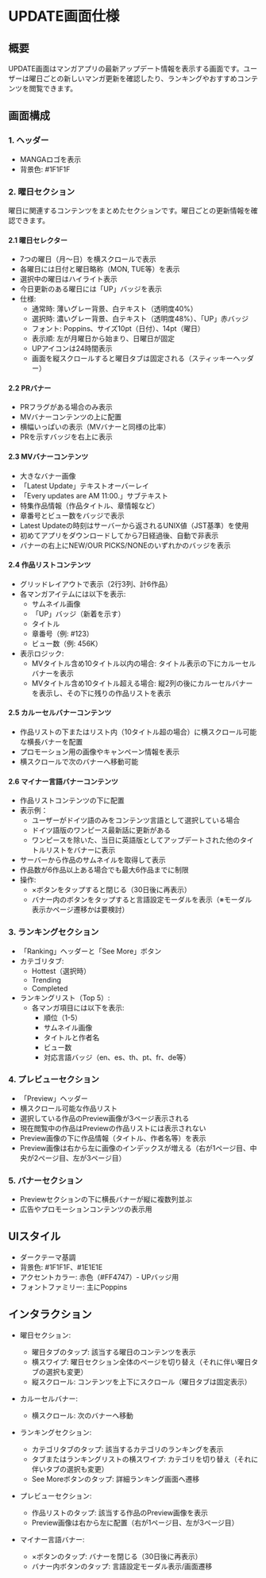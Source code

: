 # UPDATE画面仕様

## 概要
UPDATE画面はマンガアプリの最新アップデート情報を表示する画面です。ユーザーは曜日ごとの新しいマンガ更新を確認したり、ランキングやおすすめコンテンツを閲覧できます。

## 画面構成

### 1. ヘッダー
- MANGAロゴを表示
- 背景色: #1F1F1F

### 2. 曜日セクション
曜日に関連するコンテンツをまとめたセクションです。曜日ごとの更新情報を確認できます。

#### 2.1 曜日セレクター
- 7つの曜日（月〜日）を横スクロールで表示
- 各曜日には日付と曜日略称（MON, TUE等）を表示
- 選択中の曜日はハイライト表示
- 今日更新のある曜日には「UP」バッジを表示
- 仕様:
  - 通常時: 薄いグレー背景、白テキスト（透明度40%）
  - 選択時: 濃いグレー背景、白テキスト（透明度48%）、「UP」赤バッジ
  - フォント: Poppins、サイズ10pt（日付）、14pt（曜日）
  - 表示順: 左が月曜日から始まり、日曜日が固定
  - UPアイコンは24時間表示
  - 画面を縦スクロールすると曜日タブは固定される（スティッキーヘッダー）

#### 2.2 PRバナー
- PRフラグがある場合のみ表示
- MVバナーコンテンツの上に配置
- 横幅いっぱいの表示（MVバナーと同様の比率）
- PRを示すバッジを右上に表示

#### 2.3 MVバナーコンテンツ
- 大きなバナー画像
- 「Latest Update」テキストオーバーレイ
- 「Every updates are AM 11:00.」サブテキスト
- 特集作品情報（作品タイトル、章情報など）
- 章番号とビュー数をバッジで表示
- Latest Updateの時刻はサーバーから返されるUNIX値（JST基準）を使用
- 初めてアプリをダウンロードしてから7日経過後、自動で非表示
- バナーの右上にNEW/OUR PICKS/NONEのいずれかのバッジを表示

#### 2.4 作品リストコンテンツ
- グリッドレイアウトで表示（2行3列、計6作品）
- 各マンガアイテムには以下を表示:
  - サムネイル画像
  - 「UP」バッジ（新着を示す）
  - タイトル
  - 章番号（例: #123）
  - ビュー数（例: 456K）
- 表示ロジック:
  - MVタイトル含め10タイトル以内の場合: タイトル表示の下にカルーセルバナーを表示
  - MVタイトル含め10タイトル超える場合: 縦2列の後にカルーセルバナーを表示し、その下に残りの作品リストを表示

#### 2.5 カルーセルバナーコンテンツ
- 作品リストの下またはリスト内（10タイトル超の場合）に横スクロール可能な横長バナーを配置
- プロモーション用の画像やキャンペーン情報を表示
- 横スクロールで次のバナーへ移動可能

#### 2.6 マイナー言語バナーコンテンツ
- 作品リストコンテンツの下に配置
- 表示例：
  - ユーザーがドイツ語のみをコンテンツ言語として選択している場合
  - ドイツ語版のワンピース最新話に更新がある
  - ワンピースを除いた、当日に英語版としてアップデートされた他のタイトルリストをバナーに表示
- サーバーから作品のサムネイルを取得して表示
- 作品数が6作品以上ある場合でも最大6作品までに制限
- 操作:
  - ×ボタンをタップすると閉じる（30日後に再表示）
  - バナー内のボタンをタップすると言語設定モーダルを表示（※モーダル表示かページ遷移かは要検討）

### 3. ランキングセクション
- 「Ranking」ヘッダーと「See More」ボタン
- カテゴリタブ:
  - Hottest（選択時）
  - Trending
  - Completed
- ランキングリスト（Top 5）:
  - 各マンガ項目には以下を表示:
    - 順位（1-5）
    - サムネイル画像
    - タイトルと作者名
    - ビュー数
    - 対応言語バッジ（en、es、th、pt、fr、de等）

### 4. プレビューセクション
- 「Preview」ヘッダー
- 横スクロール可能な作品リスト
- 選択している作品のPreview画像が3ページ表示される
- 現在閲覧中の作品はPreviewの作品リストには表示されない
- Preview画像の下に作品情報（タイトル、作者名等）を表示
- Preview画像は右から左に画像のインデックスが増える（右が1ページ目、中央が2ページ目、左が3ページ目）

### 5. バナーセクション
- Previewセクションの下に横長バナーが縦に複数列並ぶ
- 広告やプロモーションコンテンツの表示用

## UIスタイル
- ダークテーマ基調
- 背景色: #1F1F1F、#1E1E1E
- アクセントカラー: 赤色（#FF4747）- UPバッジ用
- フォントファミリー: 主にPoppins

## インタラクション
- 曜日セクション:
  - 曜日タブのタップ: 該当する曜日のコンテンツを表示
  - 横スワイプ: 曜日セクション全体のページを切り替え（それに伴い曜日タブの選択も変更）
  - 縦スクロール: コンテンツを上下にスクロール（曜日タブは固定表示）

- カルーセルバナー:
  - 横スクロール: 次のバナーへ移動

- ランキングセクション:
  - カテゴリタブのタップ: 該当するカテゴリのランキングを表示
  - タブまたはランキングリストの横スワイプ: カテゴリを切り替え（それに伴いタブの選択も変更）
  - See Moreボタンのタップ: 詳細ランキング画面へ遷移

- プレビューセクション:
  - 作品リストのタップ: 該当する作品のPreview画像を表示
  - Preview画像は右から左に配置（右が1ページ目、左が3ページ目）

- マイナー言語バナー:
  - ×ボタンのタップ: バナーを閉じる（30日後に再表示）
  - バナー内ボタンのタップ: 言語設定モーダル表示/画面遷移 